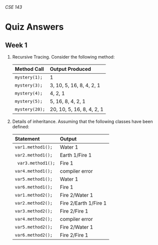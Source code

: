 _CSE 143_
# Quiz Answers
## Week 1

1. Recursive Tracing. Consider the following method:

	| Method Call | Output Produced |
	| :--- | :--- |
	| `mystery(1);` | 1 |
	| `mystery(3);` | 3, 10, 5, 16, 8, 4, 2, 1 |
	| `mystery(4);` | 4, 2, 1 |
	| `mystery(5);` | 5, 16, 8, 4, 2, 1 |
	| `mystery(20);` | 20, 10, 5, 16, 8, 4, 2, 1 |

2. Details of inheritance. Assuming that the following classes have been defined:

	| Statement | Output |
	| :--- | :--- |
	| `var1.method1();` | Water 1 |
	| `var2.method1();` | Earth 1/Fire 1 |
	| ` var3.method1();` | Fire 1 |
	| `var4.method1();` | compiler error |
	| `var5.method1();` | Water 1 |
	| `var6.method1();` | Fire 1 |
	| `var1.method2();` | Fire 2/Water 1 |
	| `var2.method2();` | Fire 2/Earth 1/Fire 1 |
	| `var3.method2();` | Fire 2/Fire 1 |
	| `var4.method2();` | compiler error |
	| `var5.method2();` | Fire 2/Water 1 |
	| `var6.method2();` | Fire 2/Fire 1 |
